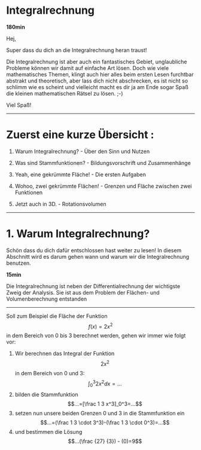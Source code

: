 # Integralrechnung

**180min**

Hej,

Super dass du dich an die Integralrechnung heran traust!

Die Integralrechnung ist aber auch ein fantastisches Gebiet, unglaubliche Probleme können wir damit auf einfache Art lösen. Doch wie viele mathematisches Themen, klingt auch hier alles beim ersten Lesen furchtbar abstrakt und theoretisch, aber lass dich nicht abschrecken, es ist nicht so schlimm wie es scheint und vielleicht macht es dir ja am Ende sogar Spaß die kleinen mathematischen Rätsel zu lösen. ;-\)

Viel Spaß!

---

# Zuerst eine kurze Übersicht :

1. Warum Integralrechnung? - Über den Sinn und Nutzen

2. Was sind Stammfunktionen? - Bildungsvorschrift und Zusammenhänge
3. Yeah, eine gekrümmte Fläche! - Die ersten Aufgaben
4. Wohoo, zwei gekrümmte Flächen! - Grenzen und Fläche zwischen zwei Funktionen
5. Jetzt auch in 3D. - Rotationsvolumen

---

# 1. Warum Integralrechnung?

Schön dass du dich dafür entschlossen hast weiter zu lesen! In diesem Abschnitt wird es darum gehen wann und warum wir die Integralrechnung benutzen. 

**15min**

Die Integralrechnung ist neben der Differentialrechnung der wichtigste Zweig der Analysis. Sie ist aus dem Problem der Flächen- und Volumenberechnung entstanden

---

Soll zum Beispiel die Fläche der Funktion $$f(x)=2x^2$$ in dem Bereich von 0 bis 3 berechnet werden, gehen wir immer wie folgt vor:

1. Wir berechnen das Integral der Funktion$$2x^2$$ in dem Bereich von 0 und 3: $$\int_0^3 2x^2dx=...$$
2. bilden die Stammfunktion $$...=[\frac 1 3 x^3]_0^3=...$$
3. setzen nun unsere beiden Grenzen 0 und 3 in die Stammfunktion ein $$...=(\frac 1 3 \cdot 3^3)-(\frac 1 3 \cdot 0^3)=...$$
4. und bestimmen die Lösung $$...(\frac {27} {3}) - (0)=9$$




